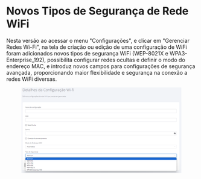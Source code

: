 # Novos Tipos de Segurança de Rede WiFi

Nesta versão ao acessar o menu "Configurações", e clicar em "Gerenciar Redes Wi-Fi", na tela de criação ou edição de uma configuração de WiFi foram adicionados novos tipos de segurança WiFi (WEP-8021X e WPA3-Enterprise\_192), possibilita configurar redes ocultas e definir o modo do endereço MAC, e introduz novos campos para configurações de segurança avançada, proporcionando maior flexibilidade e segurança na conexão a redes WiFi diversas.

<figure><img src="../../.gitbook/assets/image (1).png" alt=""><figcaption></figcaption></figure>
